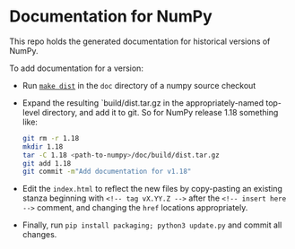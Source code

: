 # Documentation for NumPy

This repo holds the generated documentation for historical versions of NumPy.

To add documentation for a version:

- Run [`make dist`](https://numpy.org/devdocs/dev/howto_build_docs.html) in
  the `doc` directory of a numpy source checkout

- Expand the resulting `build/dist.tar.gz in the appropriately-named top-level
  directory, and add it to git. So for NumPy release 1.18 something like:

  ```bash
  git rm -r 1.18
  mkdir 1.18
  tar -C 1.18 <path-to-numpy>/doc/build/dist.tar.gz
  git add 1.18
  git commit -m"Add documentation for v1.18"
  ```

- Edit the `index.html` to reflect the new files by copy-pasting an existing
  stanza beginning with `<!-- tag vX.YY.Z -->` after the
  `<!-- insert here -->` comment, and changing the `href` locations
  appropriately.

- Finally, run `pip install packaging; python3 update.py` and commit all changes.
